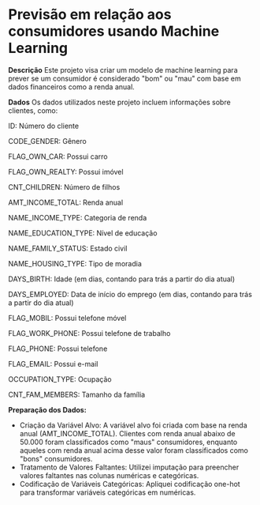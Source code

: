# Previsão em relação aos consumidores usando Machine Learning

**Descrição**
Este projeto visa criar um modelo de machine learning para prever se um consumidor é considerado "bom" ou "mau" com base em dados financeiros como a renda anual.

**Dados**
Os dados utilizados neste projeto incluem informações sobre clientes, como:

ID: Número do cliente

CODE_GENDER: Gênero

FLAG_OWN_CAR: Possui carro

FLAG_OWN_REALTY: Possui imóvel

CNT_CHILDREN: Número de filhos

AMT_INCOME_TOTAL: Renda anual

NAME_INCOME_TYPE: Categoria de renda

NAME_EDUCATION_TYPE: Nível de educação

NAME_FAMILY_STATUS: Estado civil

NAME_HOUSING_TYPE: Tipo de moradia

DAYS_BIRTH: Idade (em dias, contando para trás a partir do dia atual)

DAYS_EMPLOYED: Data de início do emprego (em dias, contando para trás a partir do dia atual)

FLAG_MOBIL: Possui telefone móvel

FLAG_WORK_PHONE: Possui telefone de trabalho

FLAG_PHONE: Possui telefone

FLAG_EMAIL: Possui e-mail

OCCUPATION_TYPE: Ocupação

CNT_FAM_MEMBERS: Tamanho da família

**Preparação dos Dados:**
- Criação da Variável Alvo: A variável alvo foi criada com base na renda anual (AMT_INCOME_TOTAL). Clientes com renda anual abaixo de 50.000 foram classificados como "maus" consumidores, enquanto aqueles com renda anual acima desse valor foram classificados como "bons" consumidores.
- Tratamento de Valores Faltantes: Utilizei imputação para preencher valores faltantes nas colunas numéricas e categóricas.
- Codificação de Variáveis Categóricas: Apliquei codificação one-hot para transformar variáveis categóricas em numéricas.
